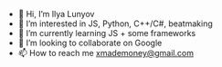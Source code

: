 - 👋 Hi, I’m Ilya Lunyov
- 👀 I’m interested in JS, Python, C++/C#, beatmaking
- 🌱 I’m currently learning JS + some frameworks 
- 💞️ I’m looking to collaborate on Google
- 📫 How to reach me xmademoney@gmail.com

<!---
xmadeit/xmadeit is a ✨ special ✨ repository because its `README.md` (this file) appears on your GitHub profile.
You can click the Preview link to take a look at your changes.
--->

